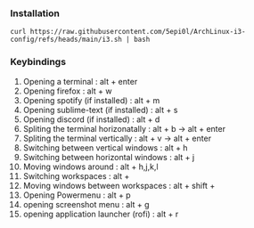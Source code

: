 ### Installation

```shell
curl https://raw.githubusercontent.com/5epi0l/ArchLinux-i3-config/refs/heads/main/i3.sh | bash
```


### Keybindings

1. Opening a terminal : alt + enter
2. Opening firefox : alt + w
3. Opening spotify (if installed) : alt + m
4. Opening sublime-text (if installed) : alt + s
5. Opening discord (if installed) : alt + d
6. Spliting the terminal horizonatally : alt + b -> alt + enter
7. Spliting the terminal vertically : alt + v -> alt + enter
8. Switching between vertical windows : alt + h
9. Switching between horizontal windows : alt + j
10. Moving windows around : alt + h,j,k,l
11. Switching workspaces : alt + <workspace number>
12. Moving windows between workspaces : alt + shift + <workspace number>
13. Opening Powermenu : alt + p
14. opening screenshot menu : alt + g
15. opening application launcher (rofi) : alt + r

